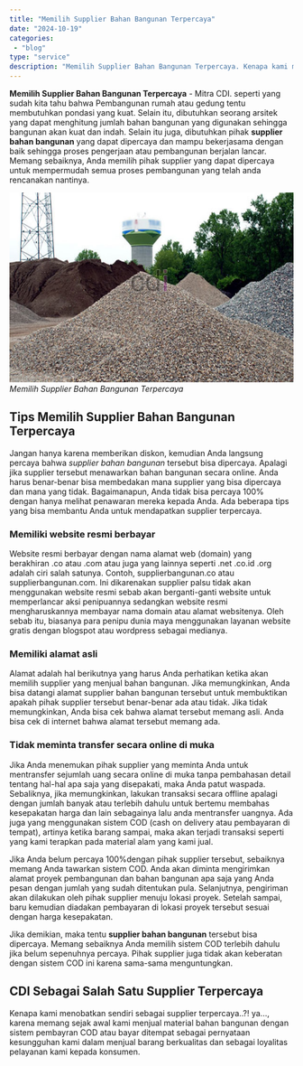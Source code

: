 ```yaml
---
title: "Memilih Supplier Bahan Bangunan Terpercaya"
date: "2024-10-19"
categories:
 - "blog"
type: "service"
description: "Memilih Supplier Bahan Bangunan Terpercaya. Kenapa kami menobatkan sendiri sebagai supplier terpercaya..?! ya..., karena memang sejak awal kami menjual mater..."
---
```


**Memilih Supplier Bahan Bangunan Terpercaya** - Mitra CDI. seperti yang sudah kita tahu bahwa Pembangunan rumah atau gedung tentu membutuhkan pondasi yang kuat. Selain itu, dibutuhkan seorang arsitek yang dapat menghitung jumlah bahan bangunan yang digunakan sehingga bangunan akan kuat dan indah. Selain itu juga, dibutuhkan pihak **supplier bahan bangunan** yang dapat dipercaya dan mampu bekerjasama dengan baik sehingga proses pengerjaan atau pembangunan berjalan lancar. Memang sebaiknya, Anda memilih pihak supplier yang dapat dipercaya untuk mempermudah semua proses pembangunan yang telah anda rencanakan nantinya.

![Memilih Supplier Bahan Bangunan Terpercaya](/images/blog/supplier-bahan-bangunan.jpg)
*Memilih Supplier Bahan Bangunan Terpercaya*

 ## Tips Memilih Supplier Bahan Bangunan Terpercaya

Jangan hanya karena memberikan diskon, kemudian Anda langsung percaya bahwa _supplier bahan bangunan_ tersebut bisa dipercaya. Apalagi jika supplier tersebut menawarkan bahan bangunan secara online. Anda harus benar-benar bisa membedakan mana supplier yang bisa dipercaya dan mana yang tidak. Bagaimanapun, Anda tidak bisa percaya 100% dengan hanya melihat penawaran mereka kepada Anda. Ada beberapa tips yang bisa membantu Anda untuk mendapatkan supplier terpercaya.

### Memiliki website resmi berbayar

Website resmi berbayar dengan nama alamat web (domain) yang berakhiran .co atau .com atau juga yang lainnya seperti .net .co.id .org adalah ciri salah satunya. Contoh, supplierbangunan.co atau supplierbangunan.com. Ini dikarenakan supplier palsu tidak akan menggunakan website resmi sebab akan berganti-ganti website untuk memperlancar aksi penipuannya sedangkan website resmi mengharuskannya membayar nama domain atau alamat websitenya. Oleh sebab itu, biasanya para penipu dunia maya menggunakan layanan website gratis dengan blogspot atau wordpress sebagai medianya.

### Memiliki alamat asli

Alamat adalah hal berikutnya yang harus Anda perhatikan ketika akan memilih supplier yang menjual bahan bangunan. Jika memungkinkan, Anda bisa datangi alamat supplier bahan bangunan tersebut untuk membuktikan apakah pihak supplier tersebut benar-benar ada atau tidak. Jika tidak memungkinkan, Anda bisa cek bahwa alamat tersebut memang asli. Anda bisa cek di internet bahwa alamat tersebut memang ada.

### Tidak meminta transfer secara online di muka

Jika Anda menemukan pihak supplier yang meminta Anda untuk mentransfer sejumlah uang secara online di muka tanpa pembahasan detail tentang hal-hal apa saja yang disepakati, maka Anda patut waspada. Sebaliknya, jika memungkinkan, lakukan transaksi secara offline apalagi dengan jumlah banyak atau terlebih dahulu untuk bertemu membahas kesepakatan harga dan lain sebagainya lalu anda mentransfer uangnya. Ada juga yang menggunakan sistem COD (cash on delivery atau pembayaran di tempat), artinya ketika barang sampai, maka akan terjadi transaksi seperti yang kami terapkan pada material alam yang kami jual.

Jika Anda belum percaya 100%dengan pihak supplier tersebut, sebaiknya memang Anda tawarkan sistem COD. Anda akan diminta mengirimkan alamat proyek pembangunan dan bahan bangunan apa saja yang Anda pesan dengan jumlah yang sudah ditentukan pula. Selanjutnya, pengiriman akan dilakukan oleh pihak supplier menuju lokasi proyek. Setelah sampai, baru kemudian diadakan pembayaran di lokasi proyek tersebut sesuai dengan harga kesepakatan.

Jika demikian, maka tentu **supplier bahan bangunan** tersebut bisa dipercaya. Memang sebaiknya Anda memilih sistem COD terlebih dahulu jika belum sepenuhnya percaya. Pihak supplier juga tidak akan keberatan dengan sistem COD ini karena sama-sama menguntungkan.

 ## CDI Sebagai Salah Satu Supplier Terpercaya

Kenapa kami menobatkan sendiri sebagai supplier terpercaya..?! ya..., karena memang sejak awal kami menjual material bahan bangunan dengan sistem pembayran COD atau bayar ditempat sebagai pernyataan kesungguhan kami dalam menjual barang berkualitas dan sebagai loyalitas pelayanan kami kepada konsumen.

